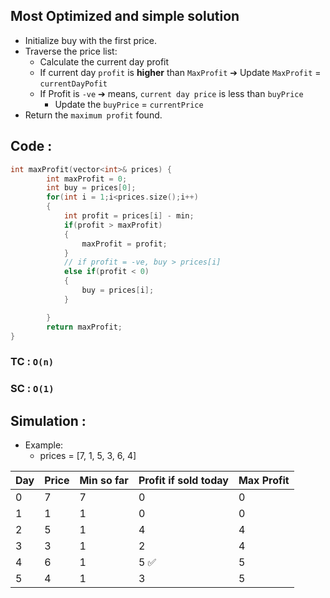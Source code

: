 ## Most Optimized and simple solution
- Initialize buy with the first price.
- Traverse the price list:
  - Calculate the current day profit
  - If current day `profit` is **higher** than `MaxProfit` ➔ Update `MaxProfit` = `currentDayPofit`
  - If Profit is `-ve` ➔ means, `current day price` is less than `buyPrice`
    - Update the `buyPrice` = `currentPrice`
- Return the `maximum profit` found.
## Code :
```cpp
int maxProfit(vector<int>& prices) {
        int maxProfit = 0;
        int buy = prices[0];
        for(int i = 1;i<prices.size();i++)
        {
            int profit = prices[i] - min;
            if(profit > maxProfit)
            {
                maxProfit = profit;
            }
            // if profit = -ve, buy > prices[i]
            else if(profit < 0)
            {
                buy = prices[i];
            }

        }
        return maxProfit;
}
```
### TC : `O(n)`
### SC : `O(1)`

## Simulation : 
- Example:
  - prices = [7, 1, 5, 3, 6, 4]

| Day | Price | Min so far | Profit if sold today | Max Profit |
| --- | ----- | ---------- | -------------------- | ---------- |
| 0   | 7     | 7          | 0                    | 0          |
| 1   | 1     | 1          | 0                    | 0          |
| 2   | 5     | 1          | 4                    | 4          |
| 3   | 3     | 1          | 2                    | 4          |
| 4   | 6     | 1          | 5 ✅                  | 5          |
| 5   | 4     | 1          | 3                    | 5          |

